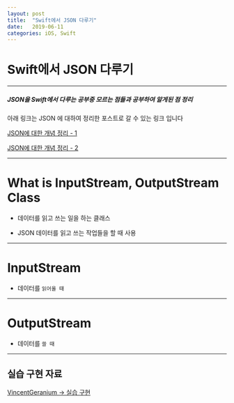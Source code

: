 ```yaml
---
layout: post
title:  "Swift에서 JSON 다루기"
date:   2019-06-11
categories: iOS, Swift
---
```


# Swift에서 JSON 다루기

---

##### JSON을 Swift에서 다루는 공부중 모르는 점들과 공부하여 알게된 점 정리

아래 링크는 JSON 에 대하여 정리한 포스트로 갈 수 있는 링크 입니다

[JSON에 대한 개념 정리 - 1](https://vincentgeranium.github.io/ios,/swift/2019/06/09/JSON-1.html)

[JSON에 대한 개념 정리 - 2](https://vincentgeranium.github.io/ios,/swift/2019/06/11/JSON-Study.html)

---

# What is InputStream, OutputStream Class

- 데이터를 읽고 쓰는 일을 하는 클래스

- JSON 데이터를 읽고 쓰는 작업들을 할 때 사용

---

# InputStream

- 데이터를 `읽어올 때`

---

# OutputStream

- 데이터를 `쓸 때`

---

## 실습 구현 자료

[VincentGeranium -> 실습 구현](https://github.com/VincentGeranium/Swift-Study/tree/master/2019-06-11-JSON-Study-1.playground)


